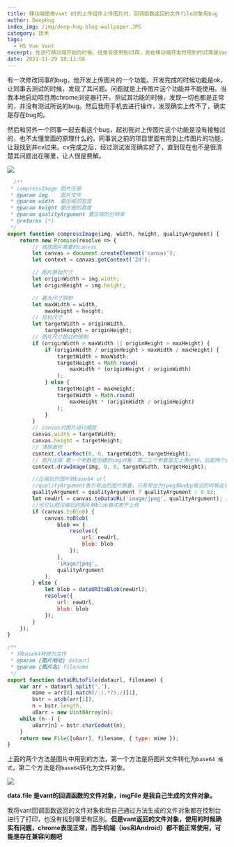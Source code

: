 ```yaml
---
title: 移动端使用vant UI的上传组件上传图片时，回调函数返回的文件file对象有bug
author: DeepHug
index_img: /img/deep-hug-blog-wallpaper.JPG
category: 技术
tags:
  - H5 Vue Vant
excerpt: 在进行移动端开始的时候，经常会使用到UI库，我在移动端开发时用到的UI库是Vant UI(有赞UI)，在使用过程中发现了其上传组件在上传图片时的回调函数(before-read、after-read、before-delete)返回的文件(file)对象有bug。
date: 2021-11-29 18:13:56
---
```


有一次修改同事的bug，他开发上传图片的一个功能。开发完成的时候功能是ok，让同事去测试的时候，发现了其问题。问题就是上传图片这个功能并不能使用。当我本地启动项目用chrome浏览器打开，测试其功能的时候，发现一切也都是正常的，并没有测试所说的bug。然后我用手机去进行操作，发现确实上传不了，确实是存在bug的。

然后和另外一个同事一起去看这个bug，起初我对上传图片这个功能是没有接触过的，也不太懂里面的原理什么的。同事说之前的项目里面有用到上传图片的功能，让我找到并cv过来。cv完成之后，经过测试发现确实好了，直到现在也不是很清楚其问题出在哪里，让人很是费解。

<div>
    <img src="1.png" />
</div>

```js
  /**
 * compressImage 图片压缩
 * @param img    图片文件
 * @param width  要压缩的宽度
 * @param height 要压缩的高度
 * @param qualityArgument 要压缩的分辨率
 * @returns {*}
 */
export function compressImage(img, width, height, qualityArgument) {
    return new Promise(resolve => {
        // 缩放图片需要的canvas
        let canvas = document.createElement('canvas');
        let context = canvas.getContext('2d');

        // 图片原始尺寸
        let originWidth = img.width;
        let originHeight = img.height;

        // 最大尺寸限制
        let maxWidth = width,
            maxHeight = height;
        // 目标尺寸
        let targetWidth = originWidth,
            targetHeight = originHeight;
        // 图片尺寸超过的限制
        if (originWidth > maxWidth || originHeight > maxHeight) {
            if (originWidth / originHeight > maxWidth / maxHeight) {
                targetWidth = maxWidth;
                targetHeight = Math.round(
                    maxWidth * (originHeight / originWidth)
                );
            } else {
                targetHeight = maxHeight;
                targetWidth = Math.round(
                    maxHeight * (originWidth / originHeight)
                );
            }
        }
        // canvas对图片进行缩放
        canvas.width = targetWidth;
        canvas.height = targetHeight;
        // 清除画布
        context.clearRect(0, 0, targetWidth, targetHeight);
        // 图片压缩 第一个参数是创建的img对象；第二三个参数是左上角坐标，后面两个是画布区域宽高
        context.drawImage(img, 0, 0, targetWidth, targetHeight);

        //压缩后的图片转base64 url
        //qualityArgument表示导出的图片质量，只有导出为jpeg和webp格式的时候此参数才有效，默认值是0.92*
        qualityArgument = qualityArgument ? qualityArgument : 0.92;
        let newUrl = canvas.toDataURL('image/jpeg', qualityArgument); //base64 格式
        //也可以把压缩后的图片转blob格式用于上传
        if (canvas.toBlob) {
            canvas.toBlob(
                blob => {
                    resolve({
                        url: newUrl,
                        blob: blob
                    });
                },
                'image/jpeg',
                qualityArgument
            );
        } else {
            let blob = dataURItoBlob(newUrl);
            resolve({
                url: newUrl,
                blob: blob
            });
        }
    });
}

/**
 * 将base64转换为文件
 * @param {图片地址} dataurl
 * @param {图片名} filename
 */
export function dataURLtoFile(dataurl, filename) {
    var arr = dataurl.split(','),
        mime = arr[0].match(/:(.*?);/)[1],
        bstr = atob(arr[1]),
        n = bstr.length,
        u8arr = new Uint8Array(n);
    while (n--) {
        u8arr[n] = bstr.charCodeAt(n);
    }
    return new File([u8arr], filename, { type: mime });
}
```

上面的两个方法是图片中用到的方法，第一个方法是将图片文件转化为`base64 格式`，第二个方法是将`base64`转化为文件对象。

<div>
    <img src="2.png" />
</div>

**data.file 是vant的回调函数的文件对象，imgFile 是我自己生成的文件对象。**

我将vant回调函数返回的文件对象和我自己通过方法生成的文件对象都在控制台进行了打印，也没有找到哪里有区别。**但是vant返回的文件对象，使用的时候确实有问题，chrome表现正常，而手机端（ios和Android）都不能正常使用，可能是存在兼容问题吧**